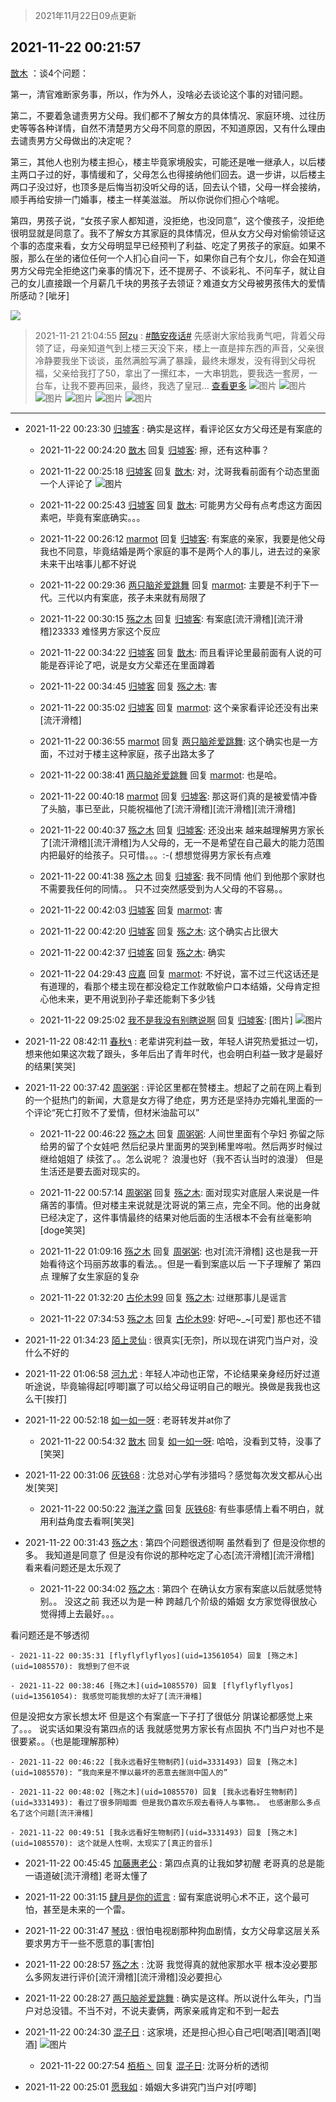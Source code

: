> 2021年11月22日09点更新
<link rel="stylesheet" href="https://cdn.jsdelivr.net/gh/taotie6/sampleJSON@main/css/photo_show.css">
<meta name="referrer" content="no-referrer" />


 ## 2021-11-22 00:21:57 

 [㪚木](https://www.coolapk.com/feed/31630474?shareKey=ZjQ5NWI2ZDJkNjhkNjE5YTdkNDg~) ：谈4个问题：

第一，清官难断家务事，所以，作为外人，没啥必去谈论这个事的对错问题。

第二，不要着急谴责男方父母。我们都不了解女方的具体情况、家庭环境、过往历史等等各种详情，自然不清楚男方父母不同意的原因，不知道原因，又有什么理由去谴责男方父母做出的决定呢？

第三<!--break-->，其他人也别为楼主担心，楼主毕竟家境殷实，可能还是唯一继承人，以后楼主两口子过的好，事情缓和了，父母怎么也得接纳他们回去。退一步讲，以后楼主两口子没过好，也顶多是后悔当初没听父母的话，回去认个错，父母一样会接纳，顺手再给安排一门婚事，楼主一样美滋滋。
所以你说你们担心个啥呢。

第四，男孩子说，“女孩子家人都知道，没拒绝，也没同意”，这个傻孩子，没拒绝很明显就是同意了。我不了解女方其家庭的具体情况，但从女方父母对偷偷领证这个事的态度来看，女方父母明显早已经预判了利益、吃定了男孩子的家庭。如果不服，那么在坐的诸位任何一个人扪心自问一下，如果你自己有个女儿，你会在知道男方父母完全拒绝这门亲事的情况下，还不提房子、不谈彩礼、不问车子，就让自己的女儿直接跟一个月薪几千块的男孩子去领证？难道女方父母被男孩伟大的爱情所感动？[呲牙] 

<div class="album">
<img class="img-item" src="https://image.coolapk.com/feed/2021/1122/00/1081091_d46f0276_1091_8129_671@1080x271.png" />
</div>

> 2021-11-21 21:04:55 
> [阿zu](https://www.coolapk.com/feed/31626364?shareKey=NzMxOWQwMzFkOGRhNjE5YTdkNDg~) : <a class="feed-link-tag" href="/t/酷安夜话?type=0">#酷安夜话#</a> 先感谢大家给我勇气吧，背着父母领了证，母亲知道气到上楼三天没下来，楼上一直是摔东西的声音，父亲很冷静要我坐下谈谈，虽然满脸写满了暴躁，最终未爆发，没有得到父母祝福，父亲给我打了50，拿出了一摞红本，一大串钥匙，要我选一套房，一台车，让我不要再回来，最终，我选了皇冠... <a href="">查看更多</a> 
![图片](https://image.coolapk.com/feed/2021/1121/23/11875465_2cb02afa_7778_5999_475@1281x823.jpeg)
![图片](https://image.coolapk.com/feed/2021/1121/21/11875465_a6399774_9891_9487_877@1440x4320.jpeg)
![图片](https://image.coolapk.com/feed/2021/1121/21/11875465_cd2b4fe0_9891_9482_23@1440x3120.jpeg)
![图片](https://image.coolapk.com/feed/2021/1121/21/11875465_048bd074_9891_9491_383@1293x1030.jpeg)
![图片](https://image.coolapk.com/feed/2021/1121/21/11875465_c5403af1_9891_9501_583@1261x964.png)
![图片](https://image.coolapk.com/feed/2021/1121/21/11875465_a7fed86a_9891_9503_535@1439x1757.jpeg)

 ------- 

- 2021-11-22 00:23:30 [归墟客](uid=3287587) : 确实是这样，看评论区女方父母还是有案底的 

    - 2021-11-22 00:24:20 [㪚木](uid=1081091) 回复 [归墟客](uid=3287587): 擦，还有这种事？ 

    - 2021-11-22 00:25:18 [归墟客](uid=3287587) 回复 [㪚木](uid=1081091): 对，沈哥我看前面有个动态里面一个人评论了 ![图片](https://image.coolapk.com/feed/2021/1122/00/3287587_c18421b5_1917_4616_545@1080x2400.jpeg)

    - 2021-11-22 00:25:43 [归墟客](uid=3287587) 回复 [㪚木](uid=1081091): 可能男方父母有点考虑这方面因素吧，毕竟有案底确实。。。 

    - 2021-11-22 00:26:12 [marmot](uid=814204) 回复 [归墟客](uid=3287587): 有案底的亲家，我要是他父母我也不同意，毕竟结婚是两个家庭的事不是两个人的事儿，进去过的亲家未来干出啥事儿都不好说 

    - 2021-11-22 00:29:36 [两只脑斧爱跳舞](uid=7846035) 回复 [marmot](uid=814204): 主要是不利于下一代。三代以内有案底，孩子未来就有局限了 

    - 2021-11-22 00:30:15 [殇之木](uid=1085570) 回复 [归墟客](uid=3287587): 有案底[流汗滑稽][流汗滑稽]23333
难怪男方家这个反应 

    - 2021-11-22 00:34:22 [归墟客](uid=3287587) 回复 [㪚木](uid=1081091): 而且看评论里最前面有人说的可能是吞评论了吧，说是女方父辈还在里面蹲着 

    - 2021-11-22 00:34:45 [归墟客](uid=3287587) 回复 [殇之木](uid=1085570): 害 

    - 2021-11-22 00:35:02 [归墟客](uid=3287587) 回复 [marmot](uid=814204): 这个亲家看评论还没有出来[流汗滑稽] 

    - 2021-11-22 00:36:55 [marmot](uid=814204) 回复 [两只脑斧爱跳舞](uid=7846035): 这个确实也是一方面，不过对于楼主这种家庭，孩子出路太多了 

    - 2021-11-22 00:38:41 [两只脑斧爱跳舞](uid=7846035) 回复 [marmot](uid=814204): 也是哈。 

    - 2021-11-22 00:40:18 [marmot](uid=814204) 回复 [归墟客](uid=3287587): 那这哥们真的是被爱情冲昏了头脑，事已至此，只能祝福他了[流汗滑稽][流汗滑稽][流汗滑稽] 

    - 2021-11-22 00:40:37 [殇之木](uid=1085570) 回复 [归墟客](uid=3287587): 还没出来 越来越理解男方家长了[流汗滑稽][流汗滑稽]为人父母的，无一不是希望在自己最大的能力范围内把最好的给孩子。只可惜。。。:-(
想想觉得男方家长有点难 

    - 2021-11-22 00:41:38 [殇之木](uid=1085570) 回复 [归墟客](uid=3287587): 我不同情 他们 到他那个家财也不需要我任何的同情。。
只不过突然感受到为人父母的不容易。。 

    - 2021-11-22 00:42:03 [归墟客](uid=3287587) 回复 [marmot](uid=814204): 害 

    - 2021-11-22 00:42:20 [归墟客](uid=3287587) 回复 [殇之木](uid=1085570): 这个确实占比很大 

    - 2021-11-22 00:42:37 [归墟客](uid=3287587) 回复 [殇之木](uid=1085570): 确实 

    - 2021-11-22 04:29:43 [应嘉](uid=3067774) 回复 [marmot](uid=814204): 不好说，富不过三代这话还是有道理的，看那个楼主现在都没稳定工作就敢偷户口本结婚，父母肯定担心他未来，更不用说到孙子辈还能剩下多少钱 

    - 2021-11-22 09:25:02 [我不是我没有别瞎说啊](uid=2231912) 回复 [归墟客](uid=3287587): [图片] ![图片](https://image.coolapk.com/feed/2021/1122/09/2231912_85cc607f_4301_213_619@600x600.jpeg)

- 2021-11-22 08:42:11 [春秋٩](uid=956871) : 老辈讲究利益一致，年轻人讲究热爱抵过一切，想来他如果这次栽了跟头，多年后出了青年时代，也会明白利益一致才是最好的结果[笑哭] 

- 2021-11-22 00:37:42 [周粥粥](uid=1598457) : 评论区里都在赞楼主。想起了之前在网上看到的一个挺热门的新闻，大意是女方得了绝症，男方还是坚持办完婚礼里面的一个评论“死亡打败不了爱情，但材米油盐可以” 

    - 2021-11-22 00:46:22 [殇之木](uid=1085570) 回复 [周粥粥](uid=1598457): 人间世里面有个孕妇 弥留之际给男的留了个女娃吧  然后纪录片里面男的哭到稀里哗啦。然后两岁时候过继给姐姐了 续弦了。。怎么说呢？ 浪漫也好（我不否认当时的浪漫） 但是生活还是要去面对现实的。 

    - 2021-11-22 00:57:14 [周粥粥](uid=1598457) 回复 [殇之木](uid=1085570): 面对现实对底层人来说是一件痛苦的事情。但对楼主来说就是沈哥说的第三点，完全不同。他的出身就已经决定了，这件事情最终的结果对他后面的生活根本不会有丝毫影响[doge笑哭] 

    - 2021-11-22 01:09:16 [殇之木](uid=1085570) 回复 [周粥粥](uid=1598457): 也对[流汗滑稽]  这也是我一开始看待这个玛丽苏故事的看法。。但是一看到案底以后 一下子理解了 第四点 理解了女生家庭的复杂 

    - 2021-11-22 01:32:20 [古伦木99](uid=1281653) 回复 [殇之木](uid=1085570): 过继那事儿是谣言 

    - 2021-11-22 07:34:53 [殇之木](uid=1085570) 回复 [古伦木99](uid=1281653): 好吧~_~[可爱] 那也还不错 

- 2021-11-22 01:34:23 [陌上灵仙](uid=3187911) : 很真实[无奈]，所以现在讲究门当户对，没什么不好的 

- 2021-11-22 01:06:58 [河九尤](uid=1789461) : 年轻人冲动也正常，不论结果亲身经历好过道听途说，毕竟输得起[哼唧]赢了可以给父母证明自己的眼光。换做是我我也这么干[挨打] 

- 2021-11-22 00:52:18 [如一如一呀](uid=1881834) : 老哥转发并at你了 

    - 2021-11-22 00:54:32 [㪚木](uid=1081091) 回复 [如一如一呀](uid=1881834): 哈哈，没看到艾特，没事了[笑哭] 

- 2021-11-22 00:31:06 [灰铁68](uid=371316) : 沈总对心学有涉猎吗？感觉每次发文都从心出发[笑哭] 

    - 2021-11-22 00:50:22 [海洋之露](uid=1111949) 回复 [灰铁68](uid=371316): 有些事感情上看不明白，就用利益角度去看啊[笑哭] 

- 2021-11-22 00:31:43 [殇之木](uid=1085570) : 第四个问题很透彻啊
虽然看到了 但是没你想的多。
我知道是同意了 但是没有你说的那种吃定了心态[流汗滑稽][流汗滑稽]
看来看问题还是太乐观了 

    - 2021-11-22 00:34:02 [殇之木](uid=1085570) : 第四个  在确认女方家有案底以后就感觉特别。。
没这之前  我还以为是一种  跨越几个阶级的婚姻 女方家觉得很放心  觉得搏上去最好。。。

看问题还是不够透彻 

    - 2021-11-22 00:35:31 [flyflyflyflyos](uid=13561054) 回复 [殇之木](uid=1085570): 我想到了但不说 

    - 2021-11-22 00:38:46 [殇之木](uid=1085570) 回复 [flyflyflyflyos](uid=13561054): 我感觉可能我想的太好了[流汗滑稽]
但是没把女方家长想太坏
但是这个有案底一下子打了很低分 阴谋论都感觉上来了。。。
说实话如果没有第四点的话  我就感觉男方家长有点固执 不门当户对也不是很要紧。。（也是能理解那种） 

    - 2021-11-22 00:46:22 [我永远看好生物制药](uid=3331493) 回复 [殇之木](uid=1085570): “我向来是不惮以最坏的恶意去揣测中国人的” 

    - 2021-11-22 00:48:02 [殇之木](uid=1085570) 回复 [我永远看好生物制药](uid=3331493): 看过了很多阴暗面 但是我仍喜欢乐观去看待人与事物。。 也感谢那么多点名了这个问题[流汗滑稽] 

    - 2021-11-22 00:49:51 [我永远看好生物制药](uid=3331493) 回复 [殇之木](uid=1085570): 这个就是人性啊，太现实了[真正的音乐] 

- 2021-11-22 00:45:45 [加藤惠老公](uid=1266680) : 第四点真的让我如梦初醒
老哥真的总是能一语道破[流汗滑稽]
老哥太懂了 

- 2021-11-22 00:31:15 [肆月是你的谎言](uid=2097984) : 留有案底说明心术不正，这个最可怕，甚至是未来的一个雷。 

- 2021-11-22 00:31:47 [琴玖](uid=2151965) : 很怕电视剧那种狗血剧情，女方父母拿这层关系要求男方干一些不愿意的事[害怕] 

- 2021-11-22 00:28:57 [殇之木](uid=1085570) : 沈哥  我觉得真的就他家那水平  根本没必要那么多网友进行评价[流汗滑稽][流汗滑稽]没必要担心 

- 2021-11-22 00:28:27 [两只脑斧爱跳舞](uid=7846035) : 确实是这样。所以说什么年头，门当户对总没错。不当不对，不说夫妻俩，两家亲戚肯定和不到一起去 

- 2021-11-22 00:24:30 [混子日](uid=1878276) : 这家境，还是担心担心自己吧[喝酒][喝酒][喝酒] ![图片](https://image.coolapk.com/feed/2021/1121/20/2212184_c58e03f5_8550_2211_824@690x921.jpeg)

    - 2021-11-22 00:27:54 [栢栢丶](uid=1105142) 回复 [混子日](uid=1878276): 沈哥分析的透彻 

- 2021-11-22 00:25:01 [愿我如](uid=3364757) : 婚姻大多讲究门当户对[哼唧] 

